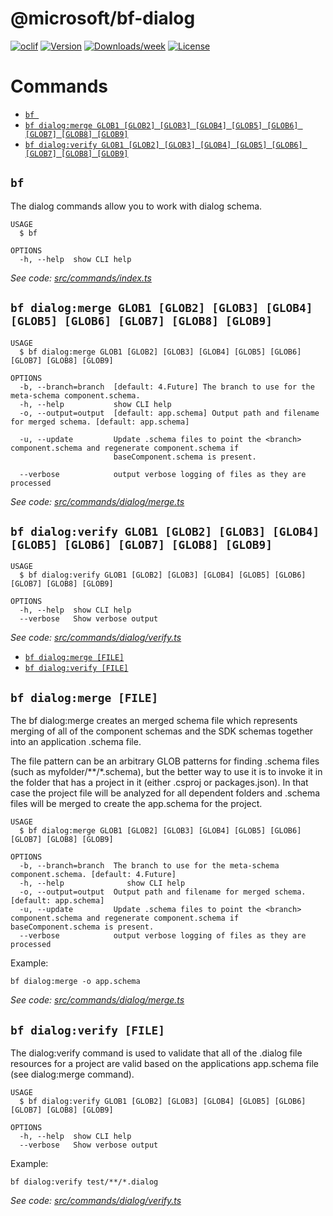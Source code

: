 @microsoft/bf-dialog
====================



[![oclif](https://img.shields.io/badge/cli-oclif-brightgreen.svg)](https://oclif.io)
[![Version](https://img.shields.io/npm/v/@microsoft/bf-dialog.svg)](https://npmjs.org/package/@microsoft/bf-dialog)
[​![Downloads/week](https://img.shields.io/npm/dw/@microsoft/bf-dialog.svg)](https://npmjs.org/package/@microsoft/bf-dialog)
[![License](https://img.shields.io/npm/l/@microsoft/bf-dialog.svg)](https://github.com/microsoft/botframework-cli/blob/master/package.json)

# Commands
<!-- commands -->
* [`bf `](#bf-)
* [`bf dialog:merge GLOB1 [GLOB2] [GLOB3] [GLOB4] [GLOB5] [GLOB6] [GLOB7] [GLOB8] [GLOB9]`](#bf-dialogmerge-glob1-glob2-glob3-glob4-glob5-glob6-glob7-glob8-glob9)
* [`bf dialog:verify GLOB1 [GLOB2] [GLOB3] [GLOB4] [GLOB5] [GLOB6] [GLOB7] [GLOB8] [GLOB9]`](#bf-dialogverify-glob1-glob2-glob3-glob4-glob5-glob6-glob7-glob8-glob9)

## `bf `

The dialog commands allow you to work with dialog schema.

```
USAGE
  $ bf

OPTIONS
  -h, --help  show CLI help
```

_See code: [src/commands/index.ts](https://github.com/microsoft/botframework-cli/src/commands/index.ts)_

## `bf dialog:merge GLOB1 [GLOB2] [GLOB3] [GLOB4] [GLOB5] [GLOB6] [GLOB7] [GLOB8] [GLOB9]`

```
USAGE
  $ bf dialog:merge GLOB1 [GLOB2] [GLOB3] [GLOB4] [GLOB5] [GLOB6] [GLOB7] [GLOB8] [GLOB9]

OPTIONS
  -b, --branch=branch  [default: 4.Future] The branch to use for the meta-schema component.schema.
  -h, --help           show CLI help
  -o, --output=output  [default: app.schema] Output path and filename for merged schema. [default: app.schema]

  -u, --update         Update .schema files to point the <branch> component.schema and regenerate component.schema if
                       baseComponent.schema is present.

  --verbose            output verbose logging of files as they are processed
```

_See code: [src/commands/dialog/merge.ts](https://github.com/microsoft/botframework-cli/src/commands/dialog/merge.ts)_

## `bf dialog:verify GLOB1 [GLOB2] [GLOB3] [GLOB4] [GLOB5] [GLOB6] [GLOB7] [GLOB8] [GLOB9]`

```
USAGE
  $ bf dialog:verify GLOB1 [GLOB2] [GLOB3] [GLOB4] [GLOB5] [GLOB6] [GLOB7] [GLOB8] [GLOB9]

OPTIONS
  -h, --help  show CLI help
  --verbose   Show verbose output
```

_See code: [src/commands/dialog/verify.ts](https://github.com/microsoft/botframework-cli/src/commands/dialog/verify.ts)_
<!-- commandsstop -->
* [`bf dialog:merge [FILE]`](#bf-dialogmerge-file)
* [`bf dialog:verify [FILE]`](#bf-dialogverify-file)

## `bf dialog:merge [FILE]`

The bf dialog:merge creates an merged schema file which represents merging of all of the component
schemas and the SDK schemas together into an application .schema file.

The file pattern can be an arbitrary GLOB patterns for finding .schema files (such as myfolder/**/*.schema), but
the better way to use it is to invoke it in the folder that has a project in it (either .csproj or packages.json).
In that case the project file will be analyzed for all dependent folders and .schema files will be merged to create
the app.schema for the project.

```
USAGE
  $ bf dialog:merge GLOB1 [GLOB2] [GLOB3] [GLOB4] [GLOB5] [GLOB6] [GLOB7] [GLOB8] [GLOB9]

OPTIONS
  -b, --branch=branch  The branch to use for the meta-schema component.schema. [default: 4.Future] 
  -h, --help              show CLI help
  -o, --output=output  Output path and filename for merged schema. [default: app.schema]
  -u, --update         Update .schema files to point the <branch> component.schema and regenerate component.schema if baseComponent.schema is present.
  --verbose            output verbose logging of files as they are processed
```

Example:
```
bf dialog:merge -o app.schema
```

_See code: [src/commands/dialog/merge.ts](https://github.com/microsoft/botframework-cli/blob/v0.0.0/src/commands/dialog/merge.ts)_

## `bf dialog:verify [FILE]`

The dialog:verify command is used to validate that all of the .dialog file resources for a project are valid based on the 
applications app.schema file (see dialog:merge command).

```
USAGE
  $ bf dialog:verify GLOB1 [GLOB2] [GLOB3] [GLOB4] [GLOB5] [GLOB6] [GLOB7] [GLOB8] [GLOB9]

OPTIONS
  -h, --help  show CLI help
  --verbose   Show verbose output
```

Example:
``` 
bf dialog:verify test/**/*.dialog
```

_See code: [src/commands/dialog/verify.ts](https://github.com/microsoft/botframework-cli/blob/v0.0.0/src/commands/dialog/verify.ts)_
